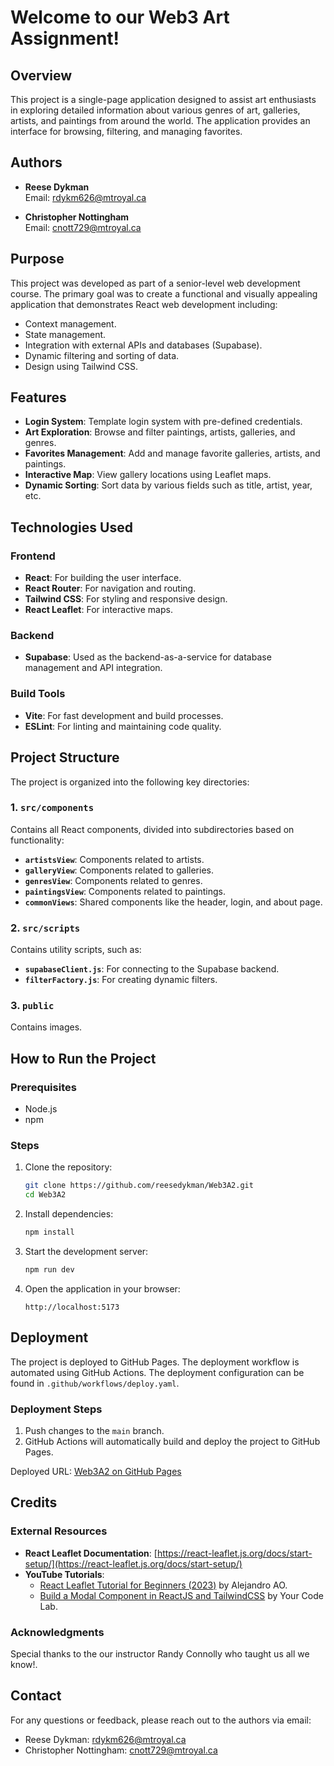 # Welcome to our Web3 Art Assignment!

## **Overview**
This project is a single-page application designed to assist art enthusiasts in exploring detailed information about various genres of art, galleries, artists, and paintings from around the world. The application provides an interface for browsing, filtering, and managing favorites.


## **Authors**
- **Reese Dykman**  
  Email: [rdykm626@mtroyal.ca](mailto:rdykm626@mtroyal.ca)

- **Christopher Nottingham**  
  Email: [cnott729@mtroyal.ca](mailto:cnott729@mtroyal.ca)


## **Purpose**
This project was developed as part of a senior-level web development course. The primary goal was to create a functional and visually appealing application that demonstrates React web development including:
- Context management.
- State management.
- Integration with external APIs and databases (Supabase).
- Dynamic filtering and sorting of data.
- Design using Tailwind CSS.


## **Features**
- **Login System**: Template login system with pre-defined credentials.
- **Art Exploration**: Browse and filter paintings, artists, galleries, and genres.
- **Favorites Management**: Add and manage favorite galleries, artists, and paintings.
- **Interactive Map**: View gallery locations using Leaflet maps.
- **Dynamic Sorting**: Sort data by various fields such as title, artist, year, etc.


## **Technologies Used**
### **Frontend**
- **React**: For building the user interface.
- **React Router**: For navigation and routing.
- **Tailwind CSS**: For styling and responsive design.
- **React Leaflet**: For interactive maps.

### **Backend**
- **Supabase**: Used as the backend-as-a-service for database management and API integration.

### **Build Tools**
- **Vite**: For fast development and build processes.
- **ESLint**: For linting and maintaining code quality.


## **Project Structure**
The project is organized into the following key directories:

### **1. `src/components`**
Contains all React components, divided into subdirectories based on functionality:
- **`artistsView`**: Components related to artists.
- **`galleryView`**: Components related to galleries.
- **`genresView`**: Components related to genres.
- **`paintingsView`**: Components related to paintings.
- **`commonViews`**: Shared components like the header, login, and about page.

### **2. `src/scripts`**
Contains utility scripts, such as:
- **`supabaseClient.js`**: For connecting to the Supabase backend.
- **`filterFactory.js`**: For creating dynamic filters.

### **3. `public`**
Contains images.


## **How to Run the Project**
### **Prerequisites**
- Node.js
- npm

### **Steps**
1. Clone the repository:
   ```bash
   git clone https://github.com/reesedykman/Web3A2.git
   cd Web3A2
   ```

2. Install dependencies:
   ```bash
   npm install
   ```

3. Start the development server:
   ```bash
   npm run dev
   ```

4. Open the application in your browser:
   ```
   http://localhost:5173
   ```


## **Deployment**
The project is deployed to GitHub Pages. The deployment workflow is automated using GitHub Actions. The deployment configuration can be found in `.github/workflows/deploy.yaml`.

### **Deployment Steps**
1. Push changes to the `main` branch.
2. GitHub Actions will automatically build and deploy the project to GitHub Pages.

Deployed URL: [Web3A2 on GitHub Pages](https://reesedykman.github.io/Web3A2/)


## **Credits**
### **External Resources**
- **React Leaflet Documentation**: [https://react-leaflet.js.org/docs/start-setup/](https://react-leaflet.js.org/docs/start-setup/)
- **YouTube Tutorials**:
  - [React Leaflet Tutorial for Beginners (2023)](https://www.youtube.com/watch?v=jD6813wGdBA) by Alejandro AO.
  - [Build a Modal Component in ReactJS and TailwindCSS](https://www.youtube.com/watch?v=dEGbXY-8YtU) by Your Code Lab.

### **Acknowledgments**
Special thanks to the our instructor Randy Connolly who taught us all we know!.


## **Contact**
For any questions or feedback, please reach out to the authors via email:
- Reese Dykman: [rdykm626@mtroyal.ca](mailto:rdykm626@mtroyal.ca)
- Christopher Nottingham: [cnott729@mtroyal.ca](mailto:cnott729@mtroyal.ca)
